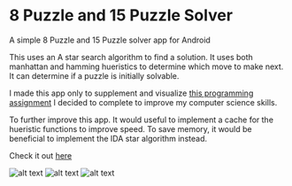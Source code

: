 # 8 Puzzle and 15 Puzzle Solver
A simple 8 Puzzle and 15 Puzzle solver app for Android

This uses an A star search algorithm to find a solution. It uses both manhattan and hamming hueristics to determine which move to make next. It can determine if a puzzle is initially solvable. 

I made this app only to supplement and visualize [this programming assignment](https://www.cs.princeton.edu/courses/archive/fall12/cos226/assignments/8puzzle.html) I decided to complete to improve my computer science skills. 

To further improve this app. It would useful to implement a cache for the hueristic functions to improve speed. To save memory, it would be beneficial to implement the IDA star algorithm instead. 

Check it out [here](https://play.google.com/store/apps/details?id=cashquiz.oved.gilad.com.puzzle8solver)

![alt text](https://lh3.googleusercontent.com/ZiTzV3CzCXcTzF11rWXH8sM7_G4eHu3sSt10RL31NNChun_qe3iEY8Tocno5CmpCkR4=h900-rw "Screenshot 1")
![alt text](https://lh3.googleusercontent.com/kct3Jvu48AhuBN2QgOdurUdTrgc16DZX--EuHiietjwFjj0qZ9zkOX--AZF8a_kMvA=h900-rw "Screenshot 2")
![alt text](https://lh3.googleusercontent.com/Rm0h1QjuWmZUbsTYSnUjU2SM5MprzBEyfNRCJR84EPKcLRM10bHp5LVvuhjkd4KoHA=h900-rw "Screenshot 3")

